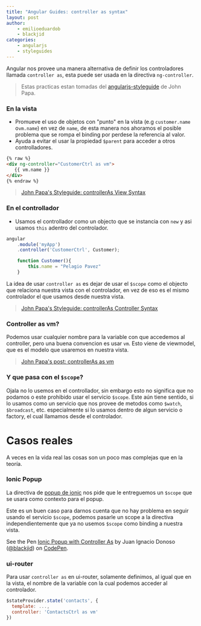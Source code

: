 ```yaml
---
title: "Angular Guides: controller as syntax"
layout: post
author: 
    - emilioeduardob
    - blackjid
categories: 
    - angularjs
    - styleguides
---
```


Angular nos provee una manera alternativa de definir los controladores llamada `controller as`, esta puede ser usada en la directiva `ng-controller`.

> Estas practicas estan tomadas del [angularjs-styleguide] de John Papa.

### En la vista

- Promueve el uso de objetos con "punto" en la vista (e.g `customer.name` o`vm.name`) en vez de `name`, de esta manera nos ahoramos el posible problema que se rompa el binding por perdese la referencia al valor.
- Ayuda a evitar el usar la propiedad `$parent` para acceder a otros controlladores.

```html
{% raw %}
<div ng-controller="CustomerCtrl as vm">
   {{ vm.name }}
</div>
{% endraw %}
```

> [John Papa's Styleguide: controllerAs View Syntax][view-controller-as]

### En el controllador
- Usamos el controllador como un objecto que se instancia con `new` y asi usamos `this` adentro del controlador.

```js
angular
    .module('myApp')
    .controller('CustomerCtrl', Customer);

    function Customer(){
        this.name = "Pelagio Pavez"
    }

```

La idea de usar `controller as` es dejar de usar el `$scope` como el objecto que relaciona nuestra vista con el controlador, en vez de eso es el mismo controlador el que usamos desde nuestra vista. 

> [John Papa's Styleguide: controllerAs Controller Syntax][ctrl-controller-as]

### Controller as vm?

Podemos usar cualquier nombre para la variable con que accedemos al controller, pero una buena convencion es usar `vm`. Esto viene de viewmodel, que es el modelo que usaremos en nuestra vista.

> [John Papa's post: controllerAs as vm][controller-as-vm]

### Y que pasa con el `$scope`? 

Ojala no lo usemos en el controllador, sin embargo esto no significa que no podamos o este prohibido usar el servicio `$scope`. Este aún tiene sentido, si lo usamos como un servicio que nos provee de metodos como `$watch`, `$broadcast`, etc. especialmente si lo usamos dentro de algun servicio o factory, el cual llamamos desde el controlador.


# Casos reales

A veces en la vida real las cosas son un poco mas complejas que en la teoría. 

### Ionic Popup

La directiva de [popup de ionic][ionic-popup] nos pide que le entreguemos un `$scope` que se usara como contexto para el popup. 

Este es un buen caso para darnos cuenta que no hay problema en seguir usando el servicio `$scope`, podemos pasarle un scope a la directiva independientemente que ya no usemos `$scope` como binding a nuestra vista.

<p data-height="268" data-theme-id="0" data-slug-hash="EaKXjE" data-default-tab="result" data-user="blackjid" class='codepen'>See the Pen <a href='http://codepen.io/blackjid/pen/EaKXjE/'>Ionic Popup with Controller As</a> by Juan Ignacio Donoso (<a href='http://codepen.io/blackjid'>@blackjid</a>) on <a href='http://codepen.io'>CodePen</a>.</p>
<script async src="//assets.codepen.io/assets/embed/ei.js"></script>

### ui-router

Para usar `controller as` en ui-router, solamente definimos, al igual que en la vista, el nombre de la variable con la cual podemos acceder al controlador.

```js
$stateProvider.state('contacts', {
  template: ...,
  controller: 'ContactsCtrl as vm'
})

```

[angularjs-styleguide]: https://github.com/johnpapa/angularjs-styleguide
[view-controller-as]:https://github.com/johnpapa/angularjs-styleguide#style-y030
[ctrl-controller-as]:https://github.com/johnpapa/angularjs-styleguide#style-y031
[controller-as-vm]: http://www.johnpapa.net/angularjss-controller-as-and-the-vm-variable/
[ionic-popup]: http://ionicframework.com/docs/api/service/$ionicPopup/

